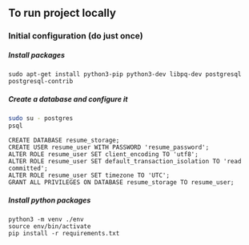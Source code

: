 ## To run project locally
### Initial configuration (do just once)
##### Install packages
```
sudo apt-get install python3-pip python3-dev libpq-dev postgresql postgresql-contrib
```
##### Create a database and configure it
```bash
sudo su - postgres
psql
```
```postgresql
CREATE DATABASE resume_storage;
CREATE USER resume_user WITH PASSWORD 'resume_password';
ALTER ROLE resume_user SET client_encoding TO 'utf8';
ALTER ROLE resume_user SET default_transaction_isolation TO 'read committed';
ALTER ROLE resume_user SET timezone TO 'UTC';
GRANT ALL PRIVILEGES ON DATABASE resume_storage TO resume_user;
```
##### Install python packages
```
python3 -m venv ./env
source env/bin/activate
pip install -r requirements.txt
```
